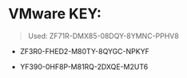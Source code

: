 # VMware KEY:

>Used: ZF71R-DMX85-08DQY-8YMNC-PPHV8

* ZF3R0-FHED2-M80TY-8QYGC-NPKYF

* YF390-0HF8P-M81RQ-2DXQE-M2UT6
